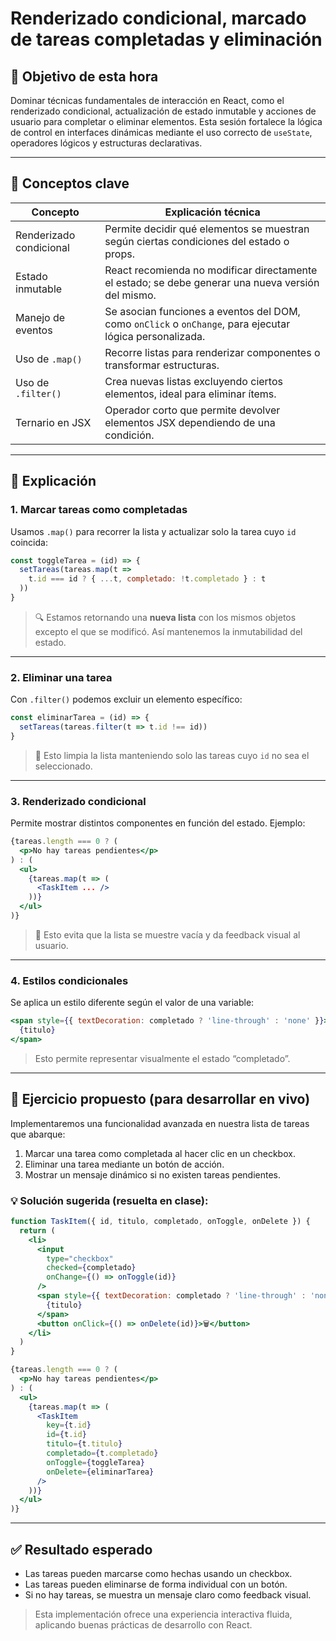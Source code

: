 
# Renderizado condicional, marcado de tareas completadas y eliminación

## 🎯 Objetivo de esta hora

Dominar técnicas fundamentales de interacción en React, como el renderizado condicional, actualización de estado inmutable y acciones de usuario para completar o eliminar elementos. Esta sesión fortalece la lógica de control en interfaces dinámicas mediante el uso correcto de `useState`, operadores lógicos y estructuras declarativas.

---

## 🧠 Conceptos clave

| Concepto                | Explicación técnica                                                                                      |
|-------------------------|----------------------------------------------------------------------------------------------------------|
| Renderizado condicional | Permite decidir qué elementos se muestran según ciertas condiciones del estado o props.                |
| Estado inmutable        | React recomienda no modificar directamente el estado; se debe generar una nueva versión del mismo.     |
| Manejo de eventos       | Se asocian funciones a eventos del DOM, como `onClick` o `onChange`, para ejecutar lógica personalizada. |
| Uso de `.map()`         | Recorre listas para renderizar componentes o transformar estructuras.                                   |
| Uso de `.filter()`      | Crea nuevas listas excluyendo ciertos elementos, ideal para eliminar ítems.                            |
| Ternario en JSX         | Operador corto que permite devolver elementos JSX dependiendo de una condición.                         |

---

## 📘 Explicación

### 1. Marcar tareas como completadas

Usamos `.map()` para recorrer la lista y actualizar solo la tarea cuyo `id` coincida:

```jsx
const toggleTarea = (id) => {
  setTareas(tareas.map(t =>
    t.id === id ? { ...t, completado: !t.completado } : t
  ))
}
```

> 🔍 Estamos retornando una **nueva lista** con los mismos objetos excepto el que se modificó. Así mantenemos la inmutabilidad del estado.

---

### 2. Eliminar una tarea

Con `.filter()` podemos excluir un elemento específico:

```jsx
const eliminarTarea = (id) => {
  setTareas(tareas.filter(t => t.id !== id))
}
```

> 🧼 Esto limpia la lista manteniendo solo las tareas cuyo `id` no sea el seleccionado.

---

### 3. Renderizado condicional

Permite mostrar distintos componentes en función del estado. Ejemplo:

```jsx
{tareas.length === 0 ? (
  <p>No hay tareas pendientes</p>
) : (
  <ul>
    {tareas.map(t => (
      <TaskItem ... />
    ))}
  </ul>
)}
```

> 🎯 Esto evita que la lista se muestre vacía y da feedback visual al usuario.

---

### 4. Estilos condicionales

Se aplica un estilo diferente según el valor de una variable:

```jsx
<span style={{ textDecoration: completado ? 'line-through' : 'none' }}>
  {titulo}
</span>
```

> Esto permite representar visualmente el estado “completado”.

---

## 🧪 Ejercicio propuesto (para desarrollar en vivo)

Implementaremos una funcionalidad avanzada en nuestra lista de tareas que abarque:

1. Marcar una tarea como completada al hacer clic en un checkbox.
2. Eliminar una tarea mediante un botón de acción.
3. Mostrar un mensaje dinámico si no existen tareas pendientes.

### 💡 Solución sugerida (resuelta en clase):

```jsx
function TaskItem({ id, titulo, completado, onToggle, onDelete }) {
  return (
    <li>
      <input
        type="checkbox"
        checked={completado}
        onChange={() => onToggle(id)}
      />
      <span style={{ textDecoration: completado ? 'line-through' : 'none' }}>
        {titulo}
      </span>
      <button onClick={() => onDelete(id)}>🗑️</button>
    </li>
  )
}
```

```jsx
{tareas.length === 0 ? (
  <p>No hay tareas pendientes</p>
) : (
  <ul>
    {tareas.map(t => (
      <TaskItem
        key={t.id}
        id={t.id}
        titulo={t.titulo}
        completado={t.completado}
        onToggle={toggleTarea}
        onDelete={eliminarTarea}
      />
    ))}
  </ul>
)}
```

---

## ✅ Resultado esperado

- Las tareas pueden marcarse como hechas usando un checkbox.
- Las tareas pueden eliminarse de forma individual con un botón.
- Si no hay tareas, se muestra un mensaje claro como feedback visual.

> Esta implementación ofrece una experiencia interactiva fluida, aplicando buenas prácticas de desarrollo con React.
